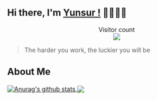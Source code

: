 ## Hi there, I'm  [Yunsur !](https://yunsur.com/) 👋👋👋👋

<p align="center"> 
  Visitor count<br>
  <img src="https://profile-counter.glitch.me/yunsur/count.svg" />
</p>

> The harder you work, the luckier you will be

## About Me

<a href="https://github.com/yunsur">
  <img align="center" src="https://github-readme-stats.anuraghazra1.vercel.app/api?username=yunsur&show_icons=true&include_all_commits=true&theme=radical&hide=contribs" alt="Anurag's github stats" />
</a>
<a href="https://github.com/yunsur">
  <img align="center" src="https://github-readme-stats.anuraghazra1.vercel.app/api/top-langs/?username=yunsur&layout=compact&theme=radical" />
</a>
